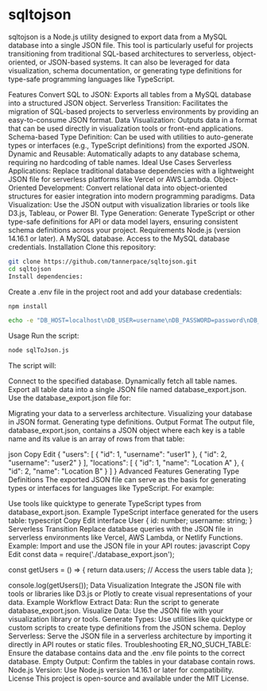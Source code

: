 # sqltojson

sqltojson is a Node.js utility designed to export data from a MySQL database into a single JSON file. This tool is particularly useful for projects transitioning from traditional SQL-based architectures to serverless, object-oriented, or JSON-based systems. It can also be leveraged for data visualization, schema documentation, or generating type definitions for type-safe programming languages like TypeScript.

Features
Convert SQL to JSON: Exports all tables from a MySQL database into a structured JSON object.
Serverless Transition: Facilitates the migration of SQL-based projects to serverless environments by providing an easy-to-consume JSON format.
Data Visualization: Outputs data in a format that can be used directly in visualization tools or front-end applications.
Schema-based Type Definition: Can be used with utilities to auto-generate types or interfaces (e.g., TypeScript definitions) from the exported JSON.
Dynamic and Reusable: Automatically adapts to any database schema, requiring no hardcoding of table names.
Ideal Use Cases
Serverless Applications: Replace traditional database dependencies with a lightweight JSON file for serverless platforms like Vercel or AWS Lambda.
Object-Oriented Development: Convert relational data into object-oriented structures for easier integration into modern programming paradigms.
Data Visualization: Use the JSON output with visualization libraries or tools like D3.js, Tableau, or Power BI.
Type Generation: Generate TypeScript or other type-safe definitions for API or data model layers, ensuring consistent schema definitions across your project.
Requirements
Node.js (version 14.16.1 or later).
A MySQL database.
Access to the MySQL database credentials.
Installation
Clone this repository:

```bash
git clone https://github.com/tannerpace/sqltojson.git
cd sqltojson
Install dependencies:
```
Create a .env file in the project root and add your database credentials:
```bash
npm install
```
```bash
echo -e "DB_HOST=localhost\nDB_USER=username\nDB_PASSWORD=password\nDB_DATABASE=database_name" > .env
```
Usage
Run the script:

```bash
node sqlToJson.js
```
The script will:

Connect to the specified database.
Dynamically fetch all table names.
Export all table data into a single JSON file named database_export.json.
Use the database_export.json file for:

Migrating your data to a serverless architecture.
Visualizing your database in JSON format.
Generating type definitions.
Output Format
The output file, database_export.json, contains a JSON object where each key is a table name and its value is an array of rows from that table:

json
Copy
Edit
{
"users": [
{ "id": 1, "username": "user1" },
{ "id": 2, "username": "user2" }
],
"locations": [
{ "id": 1, "name": "Location A" },
{ "id": 2, "name": "Location B" }
]
}
Advanced Features
Generating Type Definitions
The exported JSON file can serve as the basis for generating types or interfaces for languages like TypeScript. For example:

Use tools like quicktype to generate TypeScript types from database_export.json.
Example TypeScript interface generated for the users table:
typescript
Copy
Edit
interface User {
id: number;
username: string;
}
Serverless Transition
Replace database queries with the JSON file in serverless environments like Vercel, AWS Lambda, or Netlify Functions.
Example: Import and use the JSON file in your API routes:
javascript
Copy
Edit
const data = require('./database_export.json');

const getUsers = () => {
return data.users; // Access the users table data
};

console.log(getUsers());
Data Visualization
Integrate the JSON file with tools or libraries like D3.js or Plotly to create visual representations of your data.
Example Workflow
Extract Data: Run the script to generate database_export.json.
Visualize Data: Use the JSON file with your visualization library or tools.
Generate Types: Use utilities like quicktype or custom scripts to create type definitions from the JSON schema.
Deploy Serverless: Serve the JSON file in a serverless architecture by importing it directly in API routes or static files.
Troubleshooting
ER_NO_SUCH_TABLE: Ensure the database contains data and the .env file points to the correct database.
Empty Output: Confirm the tables in your database contain rows.
Node.js Version: Use Node.js version 14.16.1 or later for compatibility.
License
This project is open-source and available under the MIT License.
